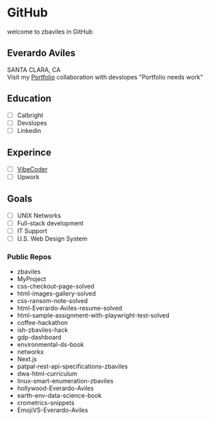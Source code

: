 # GitHub
welcome to zbaviles in GitHub
## Everardo Aviles
SANTA CLARA, CA  
Visit my [Portfolio](https://eavilesportfolio.wordpress.com/)
collaboration with devslopes "Portfolio needs work"  

## Education
- [ ] Calbright
- [ ] Devslopes
- [ ] Linkedin

## Experince
- [ ] [VibeCoder](https://drive.google.com/file/d/1zwG1NdI_U1RCcChJD2Vx8FAxlxh3dWpY/view?usp=drivesdk)
- [ ] Upwork

## Goals
- [ ] UNIX Networks
- [ ] Full-stack development
- [ ] IT Support
- [ ] U.S. Web Design System

### Public Repos
- zbaviles
- MyProject
- css-checkout-page-solved
- html-images-gallery-solved
- css-ransom-note-solved
- html-Everardo-Aviles-resume-solved
- html-sample-assignment-with-playwright-test-solved
- coffee-hackathon
- ish-zbaviles-hack
- gdp-dashboard
- environmental-ds-book
- networkx
- Next.js
- patpal-rest-api-specifications-zbaviles
- dwa-html-curriculum
- linux-smart-enumeration-zbaviles
- hollywood-Everardo-Aviles
- earth-env-data-science-book
- crometrics-snippets
- EmojiVS-Everardo-Aviles
